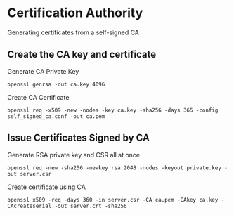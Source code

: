 # Certification Authority
Generating certificates from a self-signed CA

## Create the CA key and certificate

Generate CA Private Key
```
openssl genrsa -out ca.key 4096
```

Create CA Certificate
```
openssl req -x509 -new -nodes -key ca.key -sha256 -days 365 -config self_signed_ca.conf -out ca.pem
```


## Issue Certificates Signed by CA

Generate RSA private key and CSR all at once
```
openssl req -new -sha256 -newkey rsa:2048 -nodes -keyout private.key -out server.csr
```

Create certificate using CA
```
openssl x509 -req -days 360 -in server.csr -CA ca.pem -CAkey ca.key -CAcreateserial -out server.crt -sha256
```